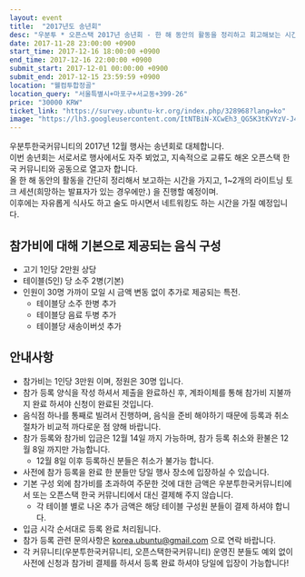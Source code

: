 ```yaml
---
layout: event
title:  "2017년도 송년회"
desc: "우분투 * 오픈스택 2017년 송년회 - 한 해 동안의 활동을 정리하고 회고해보는 시간."
date: 2017-11-28 23:00:00 +0900
start_time: 2017-12-16 18:00:00 +0900
end_time: 2017-12-16 22:00:00 +0900
submit_start: 2017-12-01 00:00:00 +0900
submit_end: 2017-12-15 23:59:59 +0900
location: "웰컴투합정골"
location_query: "서울특별시+마포구+서교동+399-26"
price: "30000 KRW"
ticket_link: "https://survey.ubuntu-kr.org/index.php/328968?lang=ko"
image: "https://lh3.googleusercontent.com/ItNTBiN-XCwEh3_QG5K3tKVYzV-J4HVPyM1AyXKV5WHFTj7_E6nZyE7NVuvKBuynZ39NU6JrqZOJRYzwCu4v_IomKFOBsYDLyqelpoUn6i5kxR__Ws7y3AppdXhAJNujvpAiih_mfB_CULFeMVF1umrvPaM3saF988GrwLnFYBgVjxTAoXeUj5ffpAharyPDc4AkvGNdc8WzvOWOlwLC0Y4sjfKm8GfgmKkfYWUNBRrCwRAP89IMx04Uk7lJ_Rp8kpPAtJnzp55KvyoaYrnADdBpcMl59Hs0aiTyr5DcHvB64vg5_m51z5i8a70J8VplUAop-PVCLp-F9WnWigq5OcyzdTA3DhzgYMQoCUz02dX7Z5tLejbDEc7fVdRkK9Bj4VFjiEYwW2Gs-BtakVjpkFvF8RW4kFXSLTRu8eC8HiQ_ga0WiAVLKNOBia6KBDtfWXVtdYZGs9Nf96uM6cFQP9Jwd95qhMVjUBJ2ASWbHnGjQ2zNuqmcw8MxlG-zwlc0L7HgmF4-eS3ikJdeykhHLC2T_FjLG7Iqf1HvDL1xz2sb8WuXP7OhNAokhuymFru6ouAcF4v5GihGT6pekpgJkb4edhTorTYmIkheGozHmqcRnt6sjagi3hbs5UKJZRlbWUSw2jl28NpXe_VzRPbXwiaQZ0mNAb_P55I=w2880-h1620-no"
---
```


우분투한국커뮤니티의 2017년 12월 행사는 송년회로 대체합니다.   
이번 송년회는 서로서로 행사에서도 자주 뵈었고, 지속적으로 교류도 해온 오픈스택 한국 커뮤니티와 공동으로 열고자 합니다.  
올 한 해 동안의 활동을 간단히 정리해서 보고하는 시간을 가지고, 1~2개의 라이트닝 토크 세션(희망하는 발표자가 있는 경우에만.) 을 진행할 예정이며.  
이후에는 자유롭게 식사도 하고 술도 마시면서 네트워킹도 하는 시간을 가질 예정입니다.  

## 참가비에 대해 기본으로 제공되는 음식 구성
- 고기 1인당 2만원 상당
- 테이블(5인) 당 소주 2병(기본)
- 인원이 30명 가까이 모일 시 금액 변동 없이 추가로 제공되는 특전.
  - 테이블당 소주 한병 추가
  - 테이블당 음료 두병 추가
  - 테이블당 새송이버섯 추가

## 안내사항
- 참가비는 1인당 3만원 이며, 정원은 30명 입니다.
- 참가 등록 양식을 작성 하셔서 제출을 완료하신 후, 계좌이체를 통해 참가비 지불까지 완료 하셔야 신청이 완료된 것입니다.
- 음식점 하나를 통째로 빌려서 진행하며, 음식을 준비 해야하기 때문에 등록과 취소 절차가 비교적 까다로운 점 양해 바랍니다.
- 참가 등록와 참가비 입금은 12월 14일 까지 가능하며, 참가 등록 취소와 환불은 12월 8일 까지만 가능합니다.
  - 12월 8일 이후 등록하신 분들은 취소가 불가능 합니다.
- 사전에 참가 등록을 완료 한 분들만 당일 행사 장소에 입장하실 수 있습니다.
- 기본 구성 외에 참가비를 초과하여 주문한 것에 대한 금액은 우분투한국커뮤니티에서 또는 오픈스택 한국 커뮤니티에서 대신 결제해 주지 않습니다.
  - 각 테이블 별로 나온 추가 금액은 해당 테이블 구성원 분들이 결제 하셔야 합니다.
- 입금 시각 순서대로 등록 완료 처리됩니다.
- 참가 등록 관련 문의사항은 korea.ubuntu@gmail.com 으로 연락 바랍니다.
- 각 커뮤니티(우분투한국커뮤니티, 오픈스택한국커뮤니티) 운영진 분들도 예외 없이 사전에 신청과 참가비 결제를 하셔서 등록 완료 하셔야 당일에 입장이 가능합니다!
